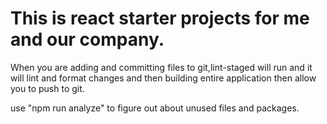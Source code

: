 <h1>This is react starter projects for me and our company.</h1>

<p>When you are adding and committing files to git,lint-staged will run and it will lint and format changes and then building entire application then allow you to push to git.</p>
<p>use "npm run analyze" to figure out about unused files and packages.</p>
